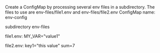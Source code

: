 Create a ConfigMap by processing several env files in a subdirectory.
The files to use are env-files/file1.env and env-files/file2.env
ConfigMap name: env-config

subdirectory env-files

file1.env:
MY_VAR="value1"

file2.env:
key1="this value"
sum=7

